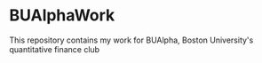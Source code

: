 # BUAlphaWork
This repository contains my work for BUAlpha, Boston University's quantitative finance club
